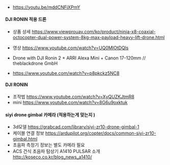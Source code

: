 

####
- https://youtu.be/mddCNFiXPmY


#### DJI RONIN 적용 드론
- 상품 상세 https://www.viewprouav.com/ko/product/ninja-x8-coaxial-octocopter-dual-power-system-8kg-max-payload-heavy-lift-drone.html
- 영상 https://www.youtube.com/watch?v=UQ0MIOtDQls

- Drone with DJI Ronin 2 + ARRI Alexa Mini + Canon 17-120mm // theblackdrone GmbH
- https://www.youtube.com/watch?v=p8pkckz5NC8


#### DJI RONIN
- 조작법 https://www.youtube.com/watch?v=XyQUZKJtmR8
- mini   https://www.youtube.com/watch?v=8G6u9oxktuk


#### siyi drone gimbal 카메라  (적용하는게 맞는지 )
- 3d모델  https://grabcad.com/library/siyi-zr10-drone-gimbal-1
- 케이블 연결 정보 https://ardupilot.org/copter/docs/common-siyi-zr10-gimbal.html
- 초음파 측정기 정보는 별도 카메라 필요 
- ACS 건식 초음파 탐상기 A1410 PULSAR 소개  http://koseco.co.kr/blog_news_a1410/
